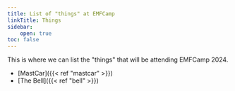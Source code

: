 ```yaml
---
title: List of "things" at EMFCamp
linkTitle: Things
sidebar:
    open: true
toc: false
---
```

This is where we can list the "things" that will be attending EMFCamp 2024.

  - [MastCar]({{< ref "mastcar" >}})
  - [The Bell]({{< ref "bell" >}})
